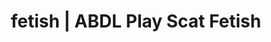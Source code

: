 ---
categories:
- Body Positivity
- Fantasy Kink
- Spiritual Kink
- Ethical Porn
- Gothic Erotica
image: /assets/images/1747714218548.jpg
layout: post
schema:
  description: Premium adult content featuring ABDL Play, Scat Fetish. High-quality
    images with erotic themes.
  keywords:
  - ABDL Play
  - Ethical Porn
  - Sensual Cosplay
  - Gender-Fluid
  - Erotic Audiobooks
  - Scat Fetish
  name: 1747714218548 | ABDL Play Scat Fetish
  type: VisualArtwork
seo:
  description: Featured content with sensual ABDL Play, Scat Fetish. HD images available.
  keywords: ABDL Play, Scat Fetish
  og_image: /assets/images/1747714218548.jpg
  schema_type: VisualArtwork
tags:
- '#fetish'
- ABDL Play
- Scat Fetish
title: fetish | ABDL Play Scat Fetish
---